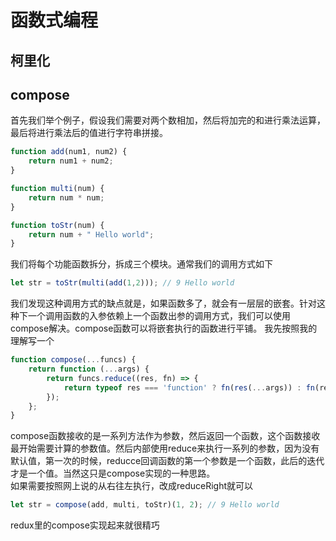 # 函数式编程

## 柯里化

## compose

首先我们举个例子，假设我们需要对两个数相加，然后将加完的和进行乘法运算，最后将进行乘法后的值进行字符串拼接。
``` javascript
function add(num1, num2) {
    return num1 + num2;
}

function multi(num) {
    return num * num;
}

function toStr(num) {
    return num + " Hello world";
}
```
我们将每个功能函数拆分，拆成三个模块。通常我们的调用方式如下
``` javascript
let str = toStr(multi(add(1,2))); // 9 Hello world
```
我们发现这种调用方式的缺点就是，如果函数多了，就会有一层层的嵌套。针对这种下一个调用函数的入参依赖上一个函数出参的调用方式，我们可以使用compose解决。compose函数可以将嵌套执行的函数进行平铺。
我先按照我的理解写一个
``` javascript
function compose(...funcs) {
    return function (...args) {
        return funcs.reduce((res, fn) => {
            return typeof res === 'function' ? fn(res(...args)) : fn(res)
        });
    };
}
```
compose函数接收的是一系列方法作为参数，然后返回一个函数，这个函数接收最开始需要计算的参数值。然后内部使用reduce来执行一系列的参数，因为没有默认值，第一次的时候，reducce回调函数的第一个参数是一个函数，此后的迭代才是一个值。当然这只是compose实现的一种思路。  
如果需要按照网上说的从右往左执行，改成reduceRight就可以

``` javascript
let str = compose(add, multi, toStr)(1, 2); // 9 Hello world
```

redux里的compose实现起来就很精巧
``` javascript
```

